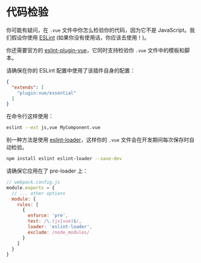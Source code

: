 # 代码检验

你可能有疑问，在 `.vue` 文件中你怎么检验你的代码，因为它不是 JavaScript。我们假设你使用 [ESLint](https://eslint.org/) (如果你没有使用话，你应该去使用！)。

你还需要官方的 [eslint-plugin-vue](https://github.com/vuejs/eslint-plugin-vue)，它同时支持检验你 `.vue` 文件中的模板和脚本。

请确保在你的 ESLint 配置中使用了该插件自身的配置：

``` json
{
  "extends": [
    "plugin:vue/essential"
  ]
}
```

在命令行这样使用：

``` bash
eslint --ext js,vue MyComponent.vue
```

别一种方法是使用 [eslint-loader](https://github.com/MoOx/eslint-loader)，这样你的 `.vue` 文件会在开发期间每次保存时自动检验。

``` bash
npm install eslint eslint-loader --save-dev
```

请确保它应用在了 pre-loader 上：

``` js
// webpack.config.js
module.exports = {
  // ... other options
  module: {
    rules: [
      {
        enforce: 'pre',
        test: /\.(js|vue)$/,
        loader: 'eslint-loader',
        exclude: /node_modules/
      }
    ]
  }
}
```
